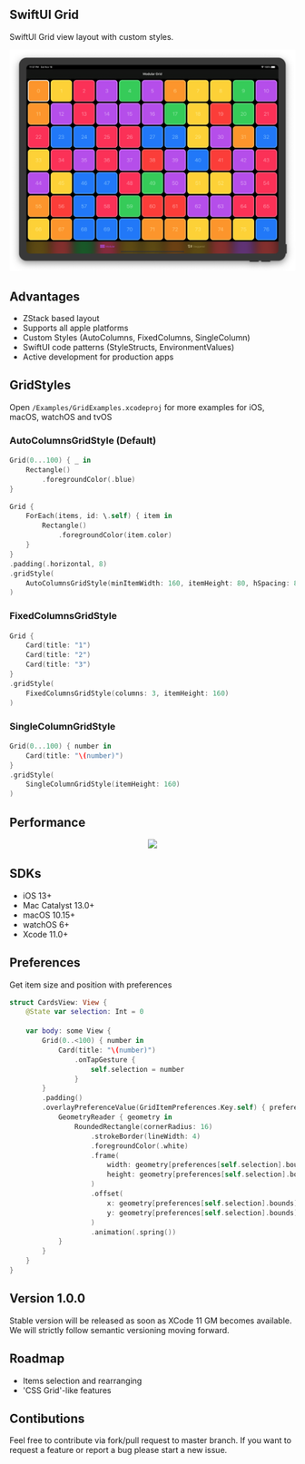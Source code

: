 ## SwiftUI Grid

SwiftUI Grid view layout with custom styles.

<center>
<img src="Resources/iPad1.png"/>
</center>

## Advantages
- ZStack based layout
- Supports all apple platforms
- Custom Styles (AutoColumns, FixedColumns, SingleColumn)
- SwiftUI code patterns (StyleStructs, EnvironmentValues)
- Active development for production apps

## GridStyles

Open `/Examples/GridExamples.xcodeproj` for more examples for iOS, macOS, watchOS and tvOS


### AutoColumnsGridStyle (Default)

```swift
Grid(0...100) { _ in
    Rectangle()
        .foregroundColor(.blue)
}
```

```swift
Grid {
    ForEach(items, id: \.self) { item in
        Rectangle()
            .foregroundColor(item.color)
    }
}
.padding(.horizontal, 8)
.gridStyle(
    AutoColumnsGridStyle(minItemWidth: 160, itemHeight: 80, hSpacing: 8, vSpacing: 8)
)
```
### FixedColumnsGridStyle

```swift
Grid {
    Card(title: "1")
    Card(title: "2")
    Card(title: "3")
}
.gridStyle(
    FixedColumnsGridStyle(columns: 3, itemHeight: 160)
)
```
### SingleColumnGridStyle

```swift
Grid(0...100) { number in
    Card(title: "\(number)")
}
.gridStyle(
    SingleColumnGridStyle(itemHeight: 160)
)
```

## Performance

<center>
<img src="Resources/iPad2.png"/>
</center>

## SDKs
- iOS 13+
- Mac Catalyst 13.0+
- macOS 10.15+
- watchOS 6+
- Xcode 11.0+

## Preferences
Get item size and position with preferences
```swift
struct CardsView: View {
    @State var selection: Int = 0
    
    var body: some View {
        Grid(0..<100) { number in
            Card(title: "\(number)")
                .onTapGesture {
                    self.selection = number
                }
        }
        .padding()
        .overlayPreferenceValue(GridItemPreferences.Key.self) { preferences in
            GeometryReader { geometry in
                RoundedRectangle(cornerRadius: 16)
                    .strokeBorder(lineWidth: 4)
                    .foregroundColor(.white)
                    .frame(
                        width: geometry[preferences[self.selection].bounds].size.width,
                        height: geometry[preferences[self.selection].bounds].size.height
                    )
                    .offset(
                        x: geometry[preferences[self.selection].bounds].minX,
                        y: geometry[preferences[self.selection].bounds].minY
                    )
                    .animation(.spring())
            }
        }
    }
}
```

## Version 1.0.0
Stable version will be released as soon as XCode 11 GM becomes available. We will strictly follow semantic versioning moving forward.

## Roadmap
- Items selection and rearranging
- 'CSS Grid'-like features

## Contibutions
Feel free to contribute via fork/pull request to master branch. If you want to request a feature or report a bug please start a new issue.
